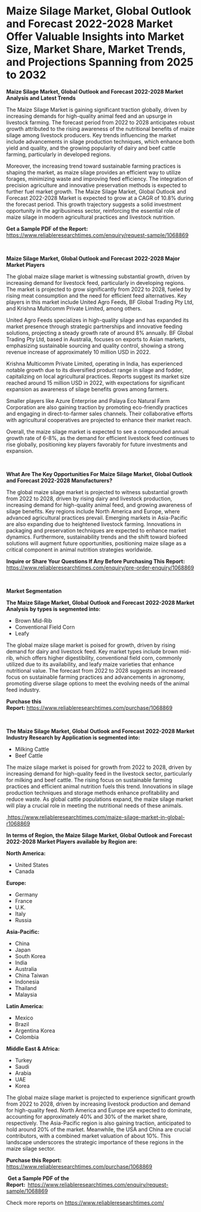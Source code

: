 <p><h1>Maize Silage Market, Global Outlook and Forecast 2022-2028 Market Offer Valuable Insights into Market Size, Market Share, Market Trends, and Projections Spanning from 2025 to 2032</h1></p><p><strong>Maize Silage Market, Global Outlook and Forecast 2022-2028 Market Analysis and Latest Trends</strong></p>
<p><p>The Maize Silage Market is gaining significant traction globally, driven by increasing demands for high-quality animal feed and an upsurge in livestock farming. The forecast period from 2022 to 2028 anticipates robust growth attributed to the rising awareness of the nutritional benefits of maize silage among livestock producers. Key trends influencing the market include advancements in silage production techniques, which enhance both yield and quality, and the growing popularity of dairy and beef cattle farming, particularly in developed regions.</p><p>Moreover, the increasing trend toward sustainable farming practices is shaping the market, as maize silage provides an efficient way to utilize forages, minimizing waste and improving feed efficiency. The integration of precision agriculture and innovative preservation methods is expected to further fuel market growth. The Maize Silage Market, Global Outlook and Forecast 2022-2028 Market is expected to grow at a CAGR of 10.8% during the forecast period. This growth trajectory suggests a solid investment opportunity in the agribusiness sector, reinforcing the essential role of maize silage in modern agricultural practices and livestock nutrition.</p></p>
<p><strong>Get a Sample PDF of the Report:&nbsp;</strong> <a href="https://www.reliableresearchtimes.com/enquiry/request-sample/1068869?utm_campaign=2241&utm_medium=2&utm_source=Github&utm_content=ia&utm_term=21032025&utm_id=maize-silage-market-global-outlook-and-forecast-2022-2028">https://www.reliableresearchtimes.com/enquiry/request-sample/1068869</a></p>
<p>&nbsp;</p>
<p><strong>Maize Silage Market, Global Outlook and Forecast 2022-2028 Major Market Players</strong></p>
<p><p>The global maize silage market is witnessing substantial growth, driven by increasing demand for livestock feed, particularly in developing regions. The market is projected to grow significantly from 2022 to 2028, fueled by rising meat consumption and the need for efficient feed alternatives. Key players in this market include United Agro Feeds, BF Global Trading Pty Ltd, and Krishna Multicomm Private Limited, among others.</p><p>United Agro Feeds specializes in high-quality silage and has expanded its market presence through strategic partnerships and innovative feeding solutions, projecting a steady growth rate of around 8% annually. BF Global Trading Pty Ltd, based in Australia, focuses on exports to Asian markets, emphasizing sustainable sourcing and quality control, showing a strong revenue increase of approximately 10 million USD in 2022.</p><p>Krishna Multicomm Private Limited, operating in India, has experienced notable growth due to its diversified product range in silage and fodder, capitalizing on local agricultural practices. Reports suggest its market size reached around 15 million USD in 2022, with expectations for significant expansion as awareness of silage benefits grows among farmers.</p><p>Smaller players like Azure Enterprise and Palaya Eco Natural Farm Corporation are also gaining traction by promoting eco-friendly practices and engaging in direct-to-farmer sales channels. Their collaborative efforts with agricultural cooperatives are projected to enhance their market reach.</p><p>Overall, the maize silage market is expected to see a compounded annual growth rate of 6-8%, as the demand for efficient livestock feed continues to rise globally, positioning key players favorably for future investments and expansion.</p></p>
<p>&nbsp;</p>
<p><strong>What Are The Key Opportunities For Maize Silage Market, Global Outlook and Forecast 2022-2028 Manufacturers?</strong></p>
<p><p>The global maize silage market is projected to witness substantial growth from 2022 to 2028, driven by rising dairy and livestock production, increasing demand for high-quality animal feed, and growing awareness of silage benefits. Key regions include North America and Europe, where advanced agricultural practices prevail. Emerging markets in Asia-Pacific are also expanding due to heightened livestock farming. Innovations in packaging and preservation techniques are expected to enhance market dynamics. Furthermore, sustainability trends and the shift toward biofeed solutions will augment future opportunities, positioning maize silage as a critical component in animal nutrition strategies worldwide.</p></p>
<p><strong>Inquire or Share Your Questions If Any Before Purchasing This Report:</strong> <a href="https://www.reliableresearchtimes.com/enquiry/pre-order-enquiry/1068869?utm_campaign=2241&utm_medium=2&utm_source=Github&utm_content=ia&utm_term=21032025&utm_id=maize-silage-market-global-outlook-and-forecast-2022-2028">https://www.reliableresearchtimes.com/enquiry/pre-order-enquiry/1068869</a></p>
<p>&nbsp;</p>
<p><strong>Market Segmentation</strong></p>
<p><strong>The Maize Silage Market, Global Outlook and Forecast 2022-2028 Market Analysis by types is segmented into:</strong></p>
<p><ul><li>Brown Mid-Rib</li><li>Conventional Field Corn</li><li>Leafy</li></ul></p>
<p><p>The global maize silage market is poised for growth, driven by rising demand for dairy and livestock feed. Key market types include brown mid-rib, which offers higher digestibility, conventional field corn, commonly utilized due to its availability, and leafy maize varieties that enhance nutritional value. The forecast from 2022 to 2028 suggests an increased focus on sustainable farming practices and advancements in agronomy, promoting diverse silage options to meet the evolving needs of the animal feed industry.</p></p>
<p><strong>Purchase this Report:&nbsp;</strong><a href="https://www.reliableresearchtimes.com/purchase/1068869?utm_campaign=2241&utm_medium=2&utm_source=Github&utm_content=ia&utm_term=21032025&utm_id=maize-silage-market-global-outlook-and-forecast-2022-2028">https://www.reliableresearchtimes.com/purchase/1068869</a></p>
<p>&nbsp;</p>
<p><strong>The Maize Silage Market, Global Outlook and Forecast 2022-2028 Market Industry Research by Application is segmented into:</strong></p>
<p><ul><li>Milking Cattle</li><li>Beef Cattle</li></ul></p>
<p><p>The maize silage market is poised for growth from 2022 to 2028, driven by increasing demand for high-quality feed in the livestock sector, particularly for milking and beef cattle. The rising focus on sustainable farming practices and efficient animal nutrition fuels this trend. Innovations in silage production techniques and storage methods enhance profitability and reduce waste. As global cattle populations expand, the maize silage market will play a crucial role in meeting the nutritional needs of these animals.</p></p>
<p><a href="https://www.reliableresearchtimes.com/maize-silage-market-in-global-r1068869?utm_campaign=2241&utm_medium=2&utm_source=Github&utm_content=ia&utm_term=21032025&utm_id=maize-silage-market-global-outlook-and-forecast-2022-2028">&nbsp;https://www.reliableresearchtimes.com/maize-silage-market-in-global-r1068869</a></p>
<p><strong>In terms of Region, the Maize Silage Market, Global Outlook and Forecast 2022-2028 Market Players available by Region are:</strong></p>
<p>
    <p> <strong> North America: </strong>
        <ul>
            <li>United States</li>
            <li>Canada</li>
        </ul>
        </p> 
    <p> <strong> Europe: </strong>
        <ul>
            <li>Germany</li>
            <li>France</li>
            <li>U.K.</li>
            <li>Italy</li>
            <li>Russia</li>
        </ul>
        </p> 
    <p> <strong> Asia-Pacific: </strong>
        <ul>
            <li>China</li>
            <li>Japan</li>
            <li>South Korea</li>
            <li>India</li>
            <li>Australia</li>
            <li>China Taiwan</li>
            <li>Indonesia</li>
            <li>Thailand</li>
            <li>Malaysia</li>
        </ul>
        </p> 
    <p> <strong> Latin America: </strong>
        <ul>
            <li>Mexico</li>
            <li>Brazil</li>
            <li>Argentina Korea</li>
            <li>Colombia</li>
        </ul>
        </p> 
    <p> <strong> Middle East & Africa: </strong>
        <ul>
            <li>Turkey</li>
            <li>Saudi</li>
            <li>Arabia</li>
            <li>UAE</li>
            <li>Korea</li>
        </ul>
    </p>
    </p>
<p><p>The global maize silage market is projected to experience significant growth from 2022 to 2028, driven by increasing livestock production and demand for high-quality feed. North America and Europe are expected to dominate, accounting for approximately 40% and 30% of the market share, respectively. The Asia-Pacific region is also gaining traction, anticipated to hold around 20% of the market. Meanwhile, the USA and China are crucial contributors, with a combined market valuation of about 10%. This landscape underscores the strategic importance of these regions in the maize silage sector.</p></p>
<p><strong>Purchase this Report: </strong><a href="https://www.reliableresearchtimes.com/purchase/1068869?utm_campaign=2241&utm_medium=2&utm_source=Github&utm_content=ia&utm_term=21032025&utm_id=maize-silage-market-global-outlook-and-forecast-2022-2028">https://www.reliableresearchtimes.com/purchase/1068869</a></p>
<p>&nbsp;<strong>Get a Sample PDF of the Report:&nbsp;&nbsp;</strong><a href="https://www.reliableresearchtimes.com/enquiry/request-sample/1068869?utm_campaign=2241&utm_medium=2&utm_source=Github&utm_content=ia&utm_term=21032025&utm_id=maize-silage-market-global-outlook-and-forecast-2022-2028">https://www.reliableresearchtimes.com/enquiry/request-sample/1068869</a></p>
<p><strong></strong></p>
<p>Check more reports on <a href="https://www.reliableresearchtimes.com/?utm_campaign=2241&utm_medium=2&utm_source=Github&utm_content=ia&utm_term=21032025&utm_id=maize-silage-market-global-outlook-and-forecast-2022-2028">https://www.reliableresearchtimes.com/</a></p>